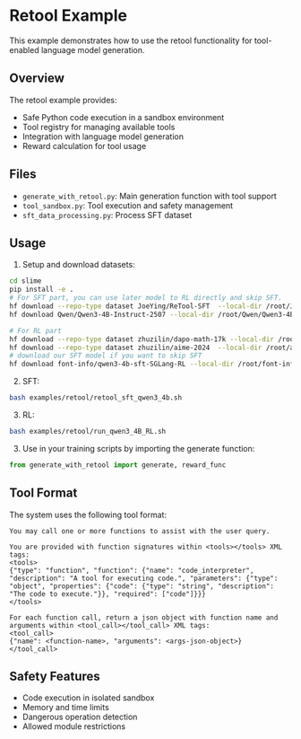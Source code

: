 # Retool Example

This example demonstrates how to use the retool functionality for tool-enabled language model generation.

## Overview

The retool example provides:
- Safe Python code execution in a sandbox environment
- Tool registry for managing available tools
- Integration with language model generation
- Reward calculation for tool usage

## Files

- `generate_with_retool.py`: Main generation function with tool support
- `tool_sandbox.py`: Tool execution and safety management
- `sft_data_processing.py`: Process SFT dataset

## Usage

1. Setup and download datasets:
```bash
cd slime
pip install -e .
# For SFT part, you can use later model to RL directly and skip SFT. 
hf download --repo-type dataset JoeYing/ReTool-SFT  --local-dir /root/JoeYing/ReTool-SFT
hf download Qwen/Qwen3-4B-Instruct-2507 --local-dir /root/Qwen/Qwen3-4B-Instruct-2507

# For RL part
hf download --repo-type dataset zhuzilin/dapo-math-17k --local-dir /root/dapo-math-17k
hf download --repo-type dataset zhuzilin/aime-2024  --local-dir /root/aime-2024
# download our SFT model if you want to skip SFT
hf download font-info/qwen3-4b-sft-SGLang-RL --local-dir /root/font-info/qwen3-4b-sft
```

2. SFT:
```bash
bash examples/retool/retool_sft_qwen3_4b.sh
```

3. RL:
```bash
bash examples/retool/run_qwen3_4B_RL.sh
```

3. Use in your training scripts by importing the generate function:
```python
from generate_with_retool import generate, reward_func
```

## Tool Format

The system uses the following tool format:

```
You may call one or more functions to assist with the user query.

You are provided with function signatures within <tools></tools> XML tags:
<tools>
{"type": "function", "function": {"name": "code_interpreter", "description": "A tool for executing code.", "parameters": {"type": "object", "properties": {"code": {"type": "string", "description": "The code to execute."}}, "required": ["code"]}}}
</tools>

For each function call, return a json object with function name and arguments within <tool_call></tool_call> XML tags:
<tool_call>
{"name": <function-name>, "arguments": <args-json-object>}
</tool_call>
```

## Safety Features

- Code execution in isolated sandbox
- Memory and time limits
- Dangerous operation detection
- Allowed module restrictions 